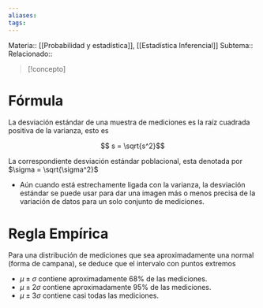 ```yaml
---
aliases: 
tags:
---
```

Materia:: [[Probabilidad y estadística]], [[Estadística Inferencial]]
Subtema:: 
Relacionado:: 

> [!concepto]
> 

# Fórmula 

La desviación estándar de una muestra de mediciones es la raíz cuadrada positiva de la varianza, esto es

$$ s = \sqrt{s^2}$$

La correspondiente desviación estándar poblacional, esta denotada por $\sigma = \sqrt{\sigma^2}$

- Aún cuando está estrechamente ligada con la varianza, la desviación estándar se puede usar para dar una imagen más o menos precisa de la variación de datos para un solo conjunto de mediciones. 

# Regla Empírica 

Para una distribución de mediciones que sea aproximadamente una normal (forma de campana), se deduce que el intervalo con puntos extremos
- $\mu \pm \sigma$ contiene aproximadamente $68\%$ de las mediciones.
- $\mu \pm 2\sigma$ contiene aproximadamente $95\%$ de las mediciones. 
- $\mu \pm 3\sigma$ contiene casi todas las mediciones. 